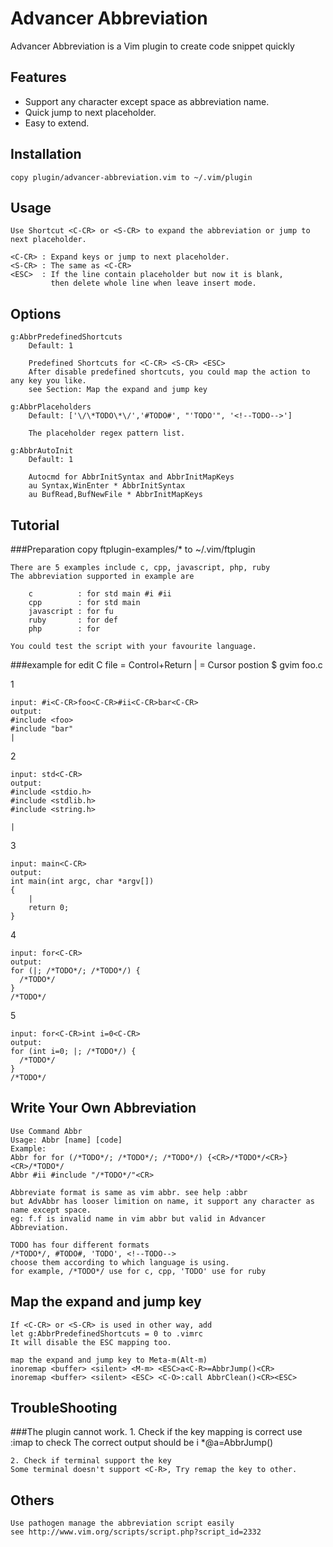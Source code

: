 Advancer Abbreviation
=====================
Advancer Abbreviation is a Vim plugin to create code snippet quickly

Features
--------
*   Support any character except space as abbreviation name.
*   Quick jump to next placeholder.
*   Easy to extend.

Installation
------------
    copy plugin/advancer-abbreviation.vim to ~/.vim/plugin

Usage
-----
    Use Shortcut <C-CR> or <S-CR> to expand the abbreviation or jump to next placeholder.

    <C-CR> : Expand keys or jump to next placeholder.
    <S-CR> : The same as <C-CR>
    <ESC>  : If the line contain placeholder but now it is blank, 
             then delete whole line when leave insert mode.

Options
-------
    g:AbbrPredefinedShortcuts
        Default: 1

        Predefined Shortcuts for <C-CR> <S-CR> <ESC>
        After disable predefined shortcuts, you could map the action to any key you like.
        see Section: Map the expand and jump key

    g:AbbrPlaceholders
        Default: ['\/\*TODO\*\/','#TODO#', "'TODO'", '<!--TODO-->']

        The placeholder regex pattern list.

    g:AbbrAutoInit
        Default: 1

        Autocmd for AbbrInitSyntax and AbbrInitMapKeys
        au Syntax,WinEnter * AbbrInitSyntax
        au BufRead,BufNewFile * AbbrInitMapKeys


Tutorial
--------
###Preparation
    copy ftplugin-examples/* to ~/.vim/ftplugin

    There are 5 examples include c, cpp, javascript, php, ruby
    The abbreviation supported in example are

        c          : for std main #i #ii
        cpp        : for std main
        javascript : for fu
        ruby       : for def
        php        : for

    You could test the script with your favourite language.

###example for edit C file
    <C-CR> = Control+Return
    |      = Cursor postion
    $ gvim foo.c

1

    input: #i<C-CR>foo<C-CR>#ii<C-CR>bar<C-CR>
    output:
    #include <foo>
    #include "bar"
    |

2

    input: std<C-CR>
    output:
    #include <stdio.h>
    #include <stdlib.h>
    #include <string.h>

    |

3

    input: main<C-CR>
    output:
    int main(int argc, char *argv[])
    {
        |
        return 0;
    }

4

    input: for<C-CR>
    output:
    for (|; /*TODO*/; /*TODO*/) {
      /*TODO*/
    }
    /*TODO*/

5

    input: for<C-CR>int i=0<C-CR>
    output:
    for (int i=0; |; /*TODO*/) {
      /*TODO*/
    }
    /*TODO*/
    

Write Your Own Abbreviation
---------------------------
    Use Command Abbr
    Usage: Abbr [name] [code]
    Example:
    Abbr for for (/*TODO*/; /*TODO*/; /*TODO*/) {<CR>/*TODO*/<CR>}<CR>/*TODO*/
    Abbr #ii #include "/*TODO*/"<CR>

    Abbreviate format is same as vim abbr. see help :abbr
    but AdvAbbr has looser limition on name, it support any character as name except space.
    eg: f.f is invalid name in vim abbr but valid in Advancer Abbreviation.
    
    TODO has four different formats
    /*TODO*/, #TODO#, 'TODO', <!--TODO-->
    choose them according to which language is using. 
    for example, /*TODO*/ use for c, cpp, 'TODO' use for ruby

Map the expand and jump key
---------------------------
    If <C-CR> or <S-CR> is used in other way, add
    let g:AbbrPredefinedShortcuts = 0 to .vimrc
    It will disable the ESC mapping too.

    map the expand and jump key to Meta-m(Alt-m)
    inoremap <buffer> <silent> <M-m> <ESC>a<C-R>=AbbrJump()<CR>
    inoremap <buffer> <silent> <ESC> <C-O>:call AbbrClean()<CR><ESC>


TroubleShooting
---------------
###The plugin cannot work.
    1. Check if the key mapping is correct
    use :imap <C-CR> to check
    The correct output should be
    i   <C-CR>    *@<ESC>a<C-R>=AbbrJump()<CR>

    2. Check if terminal support the key
    Some terminal doesn't support <C-R>, Try remap the key to other.

Others
------
    Use pathogen manage the abbreviation script easily
    see http://www.vim.org/scripts/script.php?script_id=2332
